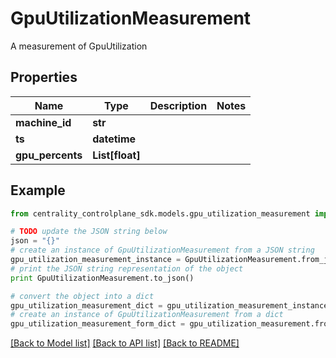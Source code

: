 # GpuUtilizationMeasurement

A measurement of GpuUtilization

## Properties
Name | Type | Description | Notes
------------ | ------------- | ------------- | -------------
**machine_id** | **str** |  | 
**ts** | **datetime** |  | 
**gpu_percents** | **List[float]** |  | 

## Example

```python
from centrality_controlplane_sdk.models.gpu_utilization_measurement import GpuUtilizationMeasurement

# TODO update the JSON string below
json = "{}"
# create an instance of GpuUtilizationMeasurement from a JSON string
gpu_utilization_measurement_instance = GpuUtilizationMeasurement.from_json(json)
# print the JSON string representation of the object
print GpuUtilizationMeasurement.to_json()

# convert the object into a dict
gpu_utilization_measurement_dict = gpu_utilization_measurement_instance.to_dict()
# create an instance of GpuUtilizationMeasurement from a dict
gpu_utilization_measurement_form_dict = gpu_utilization_measurement.from_dict(gpu_utilization_measurement_dict)
```
[[Back to Model list]](../README.md#documentation-for-models) [[Back to API list]](../README.md#documentation-for-api-endpoints) [[Back to README]](../README.md)


